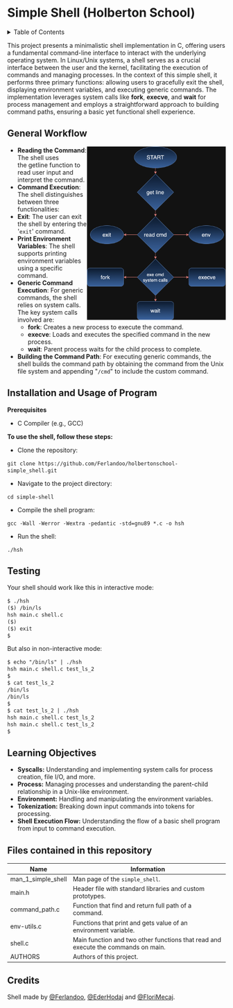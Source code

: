 # Simple Shell (Holberton School) 

<details>
  <summary>Table of Contents</summary>
  <ol>
    <li><a href="#simple-shell-holberton-school">About Project</a></li>
    <li><a href="#general-workflow">General Workflow</a></li>
    <li><a href="#installation-and-usage-of-program">Installation and Usage of Program</a></li>
    <li><a href="#testing">Testing</a></li>
    <li><a href="#learning-objectives">Learning Objectives</a></li>
    <li><a href="#files-contained-in-this-repository">Files contained in this repository </a></li>
    <li><a href="#credits">Credits</a></li>
  </ol>
</details>

This project presents a minimalistic shell implementation in C, offering users a fundamental command-line interface to interact with the underlying operating system. In Linux/Unix systems, a shell serves as a crucial interface between the user and the kernel, facilitating the execution of commands and managing processes. In the context of this simple shell, it performs three primary functions: allowing users to gracefully exit the shell, displaying environment variables, and executing generic commands. The implementation leverages system calls like **fork**, **execve**, and **wait** for process management and employs a straightforward approach to building command paths, ensuring a basic yet functional shell experience.


## General Workflow

<div align="right">
<a href="#general-workflow"><img src="image.png" align="right" width="320" /></a>
</div>

* **Reading the Command**: The shell uses the getline function to read user input and interpret the command.
* **Command Execution**: The shell distinguishes between three functionalities:
* **Exit**: The user can exit the shell by entering the '`exit`' command.
* **Print Environment Variables**: The shell supports printing environment variables using a specific command.
* **Generic Command Execution**: For generic commands, the shell relies on system calls. The key system calls involved are:
    * **fork**: Creates a new process to execute the command.
    * **execve**: Loads and executes the specified command in the new process.
    * **wait**: Parent process waits for the child process to complete.
* **Building the Command Path**: For executing generic commands, the shell builds the command path by obtaining the command from the Unix file system and appending "`/cmd`" to include the custom command.


## Installation and Usage of Program
**Prerequisites**
* C Compiler (e.g., GCC)

**To use the shell, follow these steps:**

* Clone the repository: 
```
git clone https://github.com/Ferlandoo/holbertonschool-simple_shell.git
```
* Navigate to the project directory: 
```
cd simple-shell
```
* Compile the shell program: 
```
gcc -Wall -Werror -Wextra -pedantic -std=gnu89 *.c -o hsh
```
* Run the shell: 
```
./hsh
```

## Testing

Your shell should work like this in interactive mode:
```
$ ./hsh
($) /bin/ls
hsh main.c shell.c
($)
($) exit
$
```
But also in non-interactive mode:
```
$ echo "/bin/ls" | ./hsh
hsh main.c shell.c test_ls_2
$
$ cat test_ls_2
/bin/ls
/bin/ls
$
$ cat test_ls_2 | ./hsh
hsh main.c shell.c test_ls_2
hsh main.c shell.c test_ls_2
$
```

## Learning Objectives

* **Syscalls:** Understanding and implementing system calls for process creation, file I/O, and more.
* **Process:** Managing processes and understanding the parent-child relationship in a Unix-like environment.
* **Environment:** Handling and manipulating the environment variables.
* **Tokenization:** Breaking down input commands into tokens for processing.
* **Shell Execution Flow:** Understanding the flow of a basic shell program from input to command execution.

## Files contained in this repository 

| Name  | Information |
| ------------- | ------------- |
| man_1_simple_shell | 	Man page of the `simple_shell`.  |
| main.h  | Header file with standard libraries and custom prototypes.  |
| command_path.c  | Function that find and return full path of a command.  |
| env-utils.c | Functions that print and gets value of an environment variable. |
| shell.c | Main function and two other functions that read and execute the commands on main.  |
| AUTHORS | Authors of this project. |

## Credits

Shell made by [@Ferlandoo](https://www.github.com/Ferlandoo), [@EderHodaj](https://github.com/EderHodaj) and [@FloriMecaj](https://github.com/FloriMecaj).
